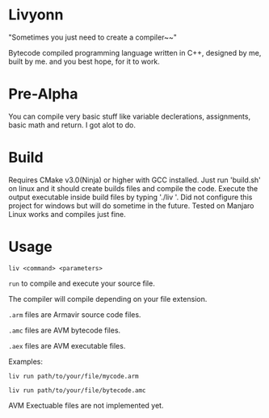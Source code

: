 # Livyonn
"Sometimes you just need to create a compiler~~"

Bytecode compiled programming language written in C++, designed by me, built by me. and you best hope, for it to work.

# Pre-Alpha
You can compile very basic stuff like variable declerations, assignments, basic math and return.
I got alot to do.

# Build
Requires CMake v3.0(Ninja) or higher with GCC installed. Just run 'build.sh' on linux and it should create builds files and compile the code. Execute the output executable inside build files by typing './liv <paremeters>'.
Did not configure this project for windows but will do sometime in the future.
Tested on Manjaro Linux works and compiles just fine.

# Usage
```liv <command> <parameters>```
  
```run``` to compile and execute your source file.

The compiler will compile depending on your file extension.

```.arm``` files are Armavir source code files.

```.amc``` files are AVM bytecode files.

```.aex``` files are AVM executable files.

Examples:

```liv run path/to/your/file/mycode.arm```

```liv run path/to/your/file/bytecode.amc```

AVM Exectuable files are not implemented yet.
